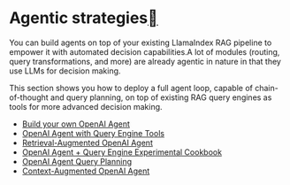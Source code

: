 Agentic strategies[](#agentic-strategies "Permalink to this heading")
======================================================================

You can build agents on top of your existing LlamaIndex RAG pipeline to empower it with automated decision capabilities.A lot of modules (routing, query transformations, and more) are already agentic in nature in that they use LLMs for decision making.

This section shows you how to deploy a full agent loop, capable of chain-of-thought and query planning, on top of existing RAG query engines as tools for more advanced decision making.

* [Build your own OpenAI Agent](../../examples/agent/openai_agent.html)
* [OpenAI Agent with Query Engine Tools](../../examples/agent/openai_agent_with_query_engine.html)
* [Retrieval-Augmented OpenAI Agent](../../examples/agent/openai_agent_retrieval.html)
* [OpenAI Agent + Query Engine Experimental Cookbook](../../examples/agent/openai_agent_query_cookbook.html)
* [OpenAI Agent Query Planning](../../examples/agent/openai_agent_query_plan.html)
* [Context-Augmented OpenAI Agent](../../examples/agent/openai_agent_context_retrieval.html)
